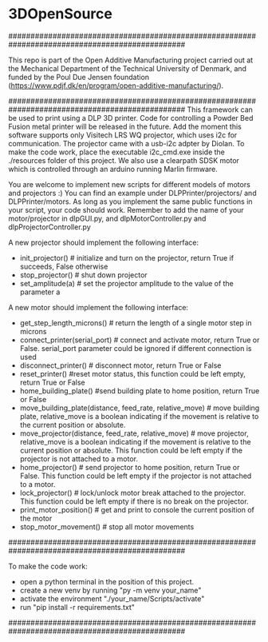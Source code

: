 # 3DOpenSource
################################################################################################

This repo is part of the Open Additive Manufacturing project carried out at the Mechanical Department of the Technical University of Denmark, and funded by the Poul Due Jensen foundation (https://www.pdjf.dk/en/program/open-additive-manufacturing/).

################################################################################################
This framework can be used to print using a DLP 3D printer. Code for controlling a Powder Bed Fusion metal printer will be released in the future.
Add the moment this software supports only Visitech LRS WQ projector, which uses i2c for communication. 
The projector came with a usb-i2c adpter by Diolan. To make the code work, place the executable i2c_cmd.exe inside the ./resources folder of this project.
We also use a clearpath SDSK motor which is controlled through an arduino running Marlin firmware.

You are welcome to implement new scripts for different models of motors and projectors :)
You can find an example under DLPPrinter/projectors/ and DLPPrinter/motors. As long as you implement the same public functions in your script, your code should work.
Remember to add the name of your motor/projector in dlpGUI.py, and dlpMotorController.py and dlpProjectorController.py

A new projector should implement the following interface:
- init_projector()  # initialize and turn on the projector, return True if succeeds, False otherwise
- stop_projector() # shut down projector
- set_amplitude(a) # set the projector amplitude to the value of the parameter a

A new motor should implement the following interface:
- get_step_length_microns() # return the length of a single motor step in microns
- connect_printer(serial_port) # connect and activate motor, return True or False. serial_port parameter could be ignored if different connection is used
- disconnect_printer() # disconnect motor, return True or False
- reset_printer() #reset motor status, this function could be left empty, return True or False
- home_building_plate()  #send building plate to home position, return True or False
- move_building_plate(distance, feed_rate, relative_move) # move building plate, relative_move is a boolean indicating if the movement is relative to the current position or absolute.
- move_projector(distance, feed_rate, relative_move) # move projector, relative_move is a boolean indicating if the movement is relative to the current position or absolute. This function could be left empty if the projector is not attached to a motor.
- home_projector() # send projector to home position, return True or False. This function could be left empty if the projector is not attached to a motor.
- lock_projector() # lock/unlock motor break attached to the projector. This function could be left empty if there is no break on the projector.
- print_motor_position() # get and print to console the current position of the motor
- stop_motor_movement() # stop all motor movements

################################################################################################

To make the code work:

- open a python terminal in the position of this project.
- create a new venv by running "py -m venv your_name"
- activate the environment "./your_name/Scripts/activate"
- run "pip install -r requirements.txt"

################################################################################################
